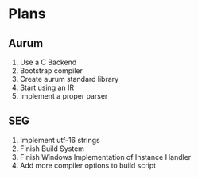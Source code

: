 # Plans
## Aurum
1. Use a C Backend
3. Bootstrap compiler
5. Create aurum standard library
6. Start using an IR
7. Implement a proper parser
## SEG
1. Implement utf-16 strings
2. Finish Build System
3. Finish Windows Implementation of Instance Handler
4. Add more compiler options to build script
